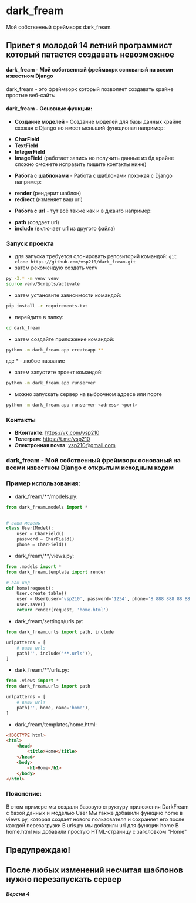 # dark_fream
Мой собственный фреймворк dark_fream.

## Привет я молодой 14 летний программист который патается создавать невозможное


#### dark_fream - Мой собственный фреймворк основаный на всеми известном Django
dark_fream - это фреймворк который позволяет создавать крайне простые веб-сайты
#### dark_fream - Основные функции:
+ **Создание моделей** - Создание моделей для базы данных крайне схожая с Django но имеет меньший функционал например:
- **CharField**
- **TextField**
- **IntegerField**
- **ImageField** (работает запись но получить данные из бд крайне сложно сможете исправить пишите контакты ниже)

+ **Работа с шаблонами** - Работа с шаблонами похожая с Django например:
- **render** (рендерит шаблон)
- **redirect** (изменяет ваш url)

+ **Работа с url** - тут всё также как и в джанго например:
- **path** (создает url)
- **include** (включает url из другого файла)

### Запуск проекта

- для запуска требуется слонировать репозиторий командой:
```git clone https://github.com/vsp210/dark_fream.git```
- затем рекомендую создать venv
~~~bash
py -3.* -m venv venv
source venv/Scripts/activate
~~~
- затем установите зависимости командой:
~~~bash
pip install -r requirements.txt
~~~
- перейдите в папку:
~~~bash
cd dark_fream
~~~
- затем создайте приложение командой:
~~~bash
python -m dark_fream.app createapp **
~~~
где * - любое название
- затем запустите проект командой:
~~~bash
python -m dark_fream.app runserver
~~~

- можно запускать сервер на выброчном адресе или порте
~~~bash
python -m dark_fream.app runserver <adress> <port>
~~~

### Контакты
- **ВКонтакте**: https://vk.com/vsp210
- **Телеграм**: https://t.me/vsp210
- **Электронная почта**: vsp210@gmail.com

### dark_fream - Мой собственный фреймворк основаный на всеми известном Django с открытым исходным кодом

### Пример использования:

- dark_fream/**/models.py:
~~~python
from dark_fream.models import *


# ваша модель
class User(Model):
    user = CharField()
    password = CharField()
    phone = CharField()
~~~

- dark_fream/**/views.py:
~~~python
from .models import *
from dark_fream.template import render

# ваш код
def home(request):
    User.create_table()
    user = User(user='vsp210', password='1234', phone='8 888 888 88 88')
    user.save()
    return render(request, 'home.html')

~~~

- dark_fream/settings/urls.py:
~~~python
from dark_fream.urls import path, include

urlpatterns = [
    # ваши urls
    path('', include('**.urls')),
]
~~~
- dark_fream/**/urls.py:
~~~python
from .views import *
from dark_fream.urls import path

urlpatterns = [
    # ваши urls
    path('', home, name='home'),
]
~~~
- dark_fream/templates/home.html:
~~~html
<!DOCTYPE html>
<html>
    <head>
        <title>Home</title>
    </head>
    <body>
        <h1>Home</h1>
    </body>
</html>
~~~

### Пояснение:
В этом примере мы создали базовую структуру приложения DarkFream с базой данных и моделью User
Мы также добавили функцию home в views.py, которая создает нового пользователя и сохраняет его после каждой перезагрузки
В urls.py мы добавили url для функции home
В home.html мы добавили простую HTML-страницу с заголовком "Home"

## Предупреждаю!
## После любых изменений несчитая шаблонов нужно перезапускать сервер

##### Версия 4
